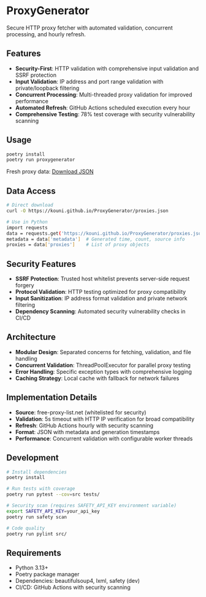 # ProxyGenerator

Secure HTTP proxy fetcher with automated validation, concurrent processing, and hourly refresh.

## Features

- **Security-First**: HTTP validation with comprehensive input validation and SSRF protection
- **Input Validation**: IP address and port range validation with private/loopback filtering
- **Concurrent Processing**: Multi-threaded proxy validation for improved performance
- **Automated Refresh**: GitHub Actions scheduled execution every hour
- **Comprehensive Testing**: 78% test coverage with security vulnerability scanning

## Usage

```bash
poetry install
poetry run proxygenerator
```

Fresh proxy data: [Download JSON](https://kouni.github.io/ProxyGenerator/proxies.json)

## Data Access

```bash
# Direct download
curl -O https://kouni.github.io/ProxyGenerator/proxies.json

# Use in Python
import requests
data = requests.get('https://kouni.github.io/ProxyGenerator/proxies.json').json()
metadata = data['metadata']  # Generated time, count, source info
proxies = data['proxies']    # List of proxy objects
```

## Security Features

- **SSRF Protection**: Trusted host whitelist prevents server-side request forgery
- **Protocol Validation**: HTTP testing optimized for proxy compatibility
- **Input Sanitization**: IP address format validation and private network filtering
- **Dependency Scanning**: Automated security vulnerability checks in CI/CD

## Architecture

- **Modular Design**: Separated concerns for fetching, validation, and file handling
- **Concurrent Validation**: ThreadPoolExecutor for parallel proxy testing
- **Error Handling**: Specific exception types with comprehensive logging
- **Caching Strategy**: Local cache with fallback for network failures

## Implementation Details

- **Source**: free-proxy-list.net (whitelisted for security)
- **Validation**: 5s timeout with HTTP IP verification for broad compatibility
- **Refresh**: GitHub Actions hourly with security scanning
- **Format**: JSON with metadata and generation timestamps
- **Performance**: Concurrent validation with configurable worker threads

## Development

```bash
# Install dependencies
poetry install

# Run tests with coverage
poetry run pytest --cov=src tests/

# Security scan (requires SAFETY_API_KEY environment variable)
export SAFETY_API_KEY=your_api_key
poetry run safety scan

# Code quality
poetry run pylint src/
```

## Requirements

- Python 3.13+
- Poetry package manager
- Dependencies: beautifulsoup4, lxml, safety (dev)
- CI/CD: GitHub Actions with security scanning